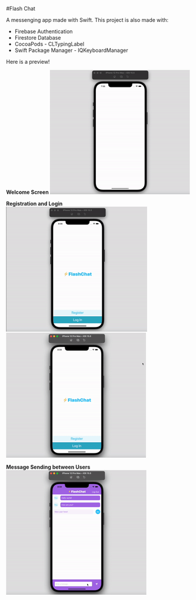 #Flash Chat

A messenging app made with Swift. This project is also made with:

* Firebase Authentication 
* Firestore Database
* CocoaPods - CLTypingLabel
* Swift Package Manager - IQKeyboardManager


Here is a preview!

**Welcome Screen**
![Welcome Demo](demo/welcome.gif)

**Registration and Login**
![Register Demo](demo/registration.gif) ![Login Demo](demo/login.gif)

**Message Sending between Users** 
![Chat Demo](demo/chat.gif)



